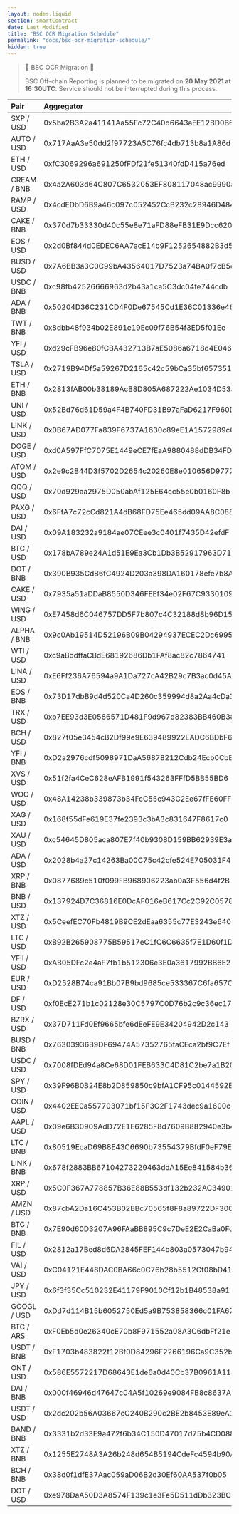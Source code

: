 ```yaml
---
layout: nodes.liquid
section: smartContract
date: Last Modified
title: "BSC OCR Migration Schedule"
permalink: "docs/bsc-ocr-migration-schedule/"
hidden: true
---
```

> 🚧 BSC OCR Migration 🚧 
>
> BSC Off-chain Reporting is planned to be migrated on **20 May 2021 at 16:30UTC**. Service should not be interrupted during this process.

|Pair|Aggregator|
|:---|:---|
|SXP / USD|0x5ba2B3A2a41141Aa55Fc72C40d6643aEE12BD0B6|
|AUTO / USD|0x717AaA3e50dd2f97723A5C76fc4db713b8a1A86d|
|ETH / USD|0xfC3069296a691250fFDf21fe51340fdD415a76ed|
|CREAM / BNB|0x4a2A603d64C807C6532053EF808117048ac9990a|
|RAMP / USD|0x4cdEDbD6B9a46c097c052452CcB232c28946D484|
|CAKE / BNB|0x370d7b33330d40c55e8e71aFD88eFB31E9Dcc620|
|EOS / USD|0x2d0Bf844d0EDEC6AA7acE14b9F1252654882B3d5|
|BUSD / USD|0x7A6BB3a3C0C99bA43564017D7523a74BA0f7cB5d|
|USDC / BNB|0xc98fb42526666963d2b43a1ca5C3dc04fe744cdb|
|ADA / BNB|0x50204D36C231CD4F0De67545Cd1E36C01336e46b|
|TWT / BNB|0x8dbb48f934b02E891e19Ec09f76B54f3ED5f01Ee|
|YFI / USD|0xd29cFB96e80fCBA432713B7aE5086a6718d4E046|
|TSLA / USD|0x2719B94Df5a59267D2165c42c59bCa35bf657351|
|ETH / BNB|0x2813fAB00b38189AcB8D805A687222Ae1034D53a|
|UNI / USD|0x52Bd76d61D59a4F4B740FD31B97aFaD6217F960D|
|LINK / USD|0x0B67AD077Fa839F6737A1630c89eE1A1572989c6|
|DOGE / USD|0xd0A597FfC7075E1449eCE7fEaA9880488dDB34FD|
|ATOM / USD|0x2e9c2B44D3f5702D2654c20260E8e010656D9777|
|QQQ / USD|0x70d929aa2975D050abAf125E64cc55e0b0160F8b|
|PAXG / USD|0x6FfA7c72cCd821A4dB68FD75Ee465dd09AA8C088|
|DAI / USD|0x09A183232a9184ae07CEee3c0401f7435D42efdF|
|BTC / USD|0x178bA789e24A1d51E9Ea3Cb1Db3B52917963D71D|
|DOT / BNB|0x390B935CdB6fC4924D203a398DA160178efe7b8A|
|CAKE / USD|0x7935a51aDDaB8550D346FEEf34e02F67C9330109|
|WING / USD|0xE7458d6C046757DD5F7b807c4C32188d8b96D155|
|ALPHA / BNB|0x9c0Ab19514D52196B09B04294937ECEC2Dc69950|
|WTI / USD|0xc9aBbdffaCBdE68192686Db1FAf8ac82c7864741|
|LINA / USD|0xE6Ff236A76594a9A1Da727cA42B29c7B3ac0d45A|
|EOS / BNB|0x73D17dbB9d4d520Ca4D260c359994d8a2Aa4cDa3|
|TRX / USD|0xb7EE93d3E0586571D481F9d967d82383BB460B38|
|BCH / USD|0x827f05e3454cB2Df99e9E639489922EADC6BDbF6|
|YFI / BNB|0xD2a2976cdf5098971DaA56878212Cdb24Ecb0CbB|
|XVS / USD|0x51f2fa4CeC628eAFB1991f543263FFfD5BB55BD6|
|WOO / USD|0x48A14238b339873b34FcC55c943C2Ee67fFE60FF|
|XAG / USD|0x168f55dFe619E37fe2393c3bA3c831647F8617c0|
|XAU / USD|0xc54645D805aca807E7f40b9308D159BB62939E3a|
|ADA / USD|0x2028b4a27c14263Ba00C75c42cfe524E705031F4|
|XRP / BNB|0x0877689c510f099FB968906223ab0a3F556d4f2B|
|BNB / USD|0x137924D7C36816E0DcAF016eB617Cc2C92C05782|
|XTZ / USD|0x5CeefEC70Fb4819B9CE2dEaa6355c77E3243e640|
|LTC / USD|0xB92B265908775B59517eC1fC6C6635f7E1D60f1D|
|YFII / USD|0xAB05DFc2e4aF7fb1b512306e3E0a3617992BB6E2|
|EUR / USD|0xD2528B74ca91Bb07B9bd9685ce533367C6fa657C|
|DF / USD|0xf0EcE271b1c02128e30C5797C0D76b2c9c36ec17|
|BZRX / USD|0x37D711Fd0Ef9665bfe6dEeFE9E34204942D2c143|
|BUSD / BNB|0x76303936B9DF69474A57352765faCEca2bf9C7Ef|
|USDC / USD|0x7008fDEd94a8Ce68D01FEB633C4D81C2be7a1B20|
|SPY / USD|0x39F96B0B24E8b2D859850c9bfA1CF95c0144592E|
|COIN / USD|0x4402EE0a557703071bf15F3C2F1743dec9a1600c|
|AAPL / USD|0x09e6B30909AdD72E1E6285F8d7609B882940e3b4|
|LTC / BNB|0x80519EcaD69B8E43C6690b73554379BfdF0eF79E|
|LINK / BNB|0x678f2883BB67104273229463ddA15Ee841584b36|
|XRP / USD|0x5C0F367A778857B36E88B553df132b232AC34901|
|AMZN / USD|0x87cbA2Da16C453B02BBc70565f8F8a89722DF300|
|BTC / BNB|0x7E90d60D3207A96FAaBB895C9c7DeE2E2CaBa0Fd|
|FIL / USD|0x2812a17Bed8d6DA2845FEF144b803a0573047b94|
|VAI / USD|0xC04121E448DAC0BA66c0C76b28b5512Cf08bD41A|
|JPY / USD|0x6f3f35Cc510232E41179F9010Cf12b1B48538a91|
|GOOGL / USD|0xDd7d114B15b6052750Ed5a9B753858366c01FA67|
|BTC / ARS|0xF0Eb5d0e26340cE70b8F971552a08A3C6dbFf21e|
|USDT / BNB|0xF1703b483822f12Bf0D84296F2266196Ca9C352b|
|ONT / USD|0x586E5572217D68643E1de6a0d40Cb37B0961A11a|
|DAI / BNB|0x000f46946d47647c04A5f10269e9084FB8c8637A|
|USDT / USD|0x2dc202b56A03667cC240B290c2BE2b8453E89eA1|
|BAND / BNB|0x3331b2d33E9a472f6b34C150D47017d75b4CD088|
|XTZ / BNB|0x1255E2748A3A26b248d654B5194CdeFc4594b90A|
|BCH / BNB|0x38d0f1dfE37Aac059aD06B2d30Ef60AA537f0b05|
|DOT / USD|0xe978DaA50D3A8574F139c1e3Fe5D511dDb323BC5|
